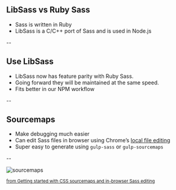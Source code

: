 ## LibSass vs Ruby Sass

- Sass is written in Ruby
- LibSass is a C/C++ port of Sass and is used in Node.js

--

## Use LibSass

- LibSass now has feature parity with Ruby Sass.
- Going forward they will be maintained at the same speed.
- Fits better in our NPM workflow

--

## Sourcemaps

- Make debugging much easier
- Can edit Sass files in browser using Chrome&rsquo;s [local file editing](https://medium.com/@toolmantim/getting-started-with-css-sourcemaps-and-in-browser-sass-editing-b4daab987fb0)
- Super easy to generate using `gulp-sass` or `gulp-sourcemaps`

--

![sourcemaps](https://d262ilb51hltx0.cloudfront.net/max/1600/0*RHwdEhf06sQjJEkI.gif)

<small><a href="https://medium.com/@toolmantim/getting-started-with-css-sourcemaps-and-in-browser-sass-editing-b4daab987fb0">from Getting started with CSS sourcemaps and in-browser Sass editing</a></small>
